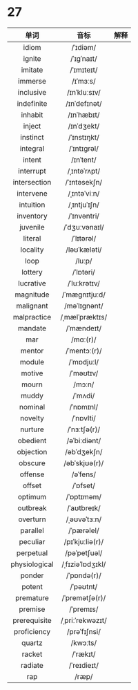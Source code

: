 # 27

|     单词      |       音标       | 解释 |
| :-----------: | :--------------: | :--: |
|     idiom     |     /ˈɪdiəm/     |      |
|    ignite     |    /ˈɪɡˈnaɪt/    |      |
|    imitate    |    /ˈɪmɪteɪt/    |      |
|    immerse    |     /ɪˈmɜːs/     |      |
|   inclusive   |   /ɪnˈkluːsɪv/   |      |
|  indefinite   |   /ɪnˈdefɪnət/   |      |
|    inhabit    |    /ɪnˈhæbɪt/    |      |
|    inject     |    /ɪnˈdʒekt/    |      |
|   instinct    |   /ˈɪnstɪŋkt/    |      |
|   integral    |   /ˈɪntɪɡrəl/    |      |
|    intent     |    /ɪnˈtent/     |      |
|   interrupt   |   /ˌɪntəˈrʌpt/   |      |
| intersection  |   /ˈɪntəsekʃn/   |      |
|   intervene   |   /ˌɪntəˈviːn/   |      |
|   intuition   |   /ˌɪntjuˈɪʃn/   |      |
|   inventory   |   /ˈɪnvəntri/    |      |
|   juvenile    |  /ˈdʒuːvənaɪl/   |      |
|    literal    |    /ˈlɪtərəl/    |      |
|   locality    |   /ləʊˈkæləti/   |      |
|     loop      |      /luːp/      |      |
|    lottery    |    /ˈlɒtəri/     |      |
|   lucrative   |   /ˈluːkrətɪv/   |      |
|   magnitude   |  /ˈmæɡnɪtjuːd/   |      |
|   malignant   |   /məˈlɪɡnənt/   |      |
|  malpractice  |  /ˌmælˈpræktɪs/  |      |
|    mandate    |    /ˈmændeɪt/    |      |
|      mar      |     /mɑː(r)/     |      |
|    mentor     |   /ˈmentɔː(r)/   |      |
|    module     |    /ˈmɒdjuːl/    |      |
|    motive     |    /ˈməʊtɪv/     |      |
|     mourn     |      /mɔːn/      |      |
|     muddy     |     /ˈmʌdi/      |      |
|    nominal    |    /ˈnɒmɪnl/     |      |
|    novelty    |    /ˈnɒvlti/     |      |
|    nurture    |   /ˈnɜːtʃə(r)/   |      |
|   obedient    |   /əˈbiːdiənt/   |      |
|   objection   |   /əbˈdʒekʃn/    |      |
|    obscure    |  /əbˈskjʊə(r)/   |      |
|    offense    |     /əˈfens/     |      |
|    offset     |     /ˈɒfset/     |      |
|    optimum    |    /ˈɒptɪməm/    |      |
|   outbreak    |   /ˈaʊtbreɪk/    |      |
|   overturn    |   /ˌəʊvəˈtɜːn/   |      |
|   parallel    |    /ˈpærəlel/    |      |
|   peculiar    | /pɪˈkjuːliə(r)/  |      |
|   perpetual   |   /pəˈpetʃuəl/   |      |
| physiological | /ˌfɪziəˈlɒdʒɪkl/ |      |
|    ponder     |   /ˈpɒndə(r)/    |      |
|    potent     |    /ˈpəʊtnt/     |      |
|   premature   |  /ˈpremətʃə(r)/  |      |
|    premise    |    /ˈpremɪs/     |      |
| prerequisite  | /ˌpriːˈrekwəzɪt/ |      |
|  proficiency  |   /prəˈfɪʃnsi/   |      |
|    quartz     |     /kwɔːts/     |      |
|    racket     |     /ˈrækɪt/     |      |
|    radiate    |   /ˈreɪdieɪt/    |      |
|      rap      |      /ræp/       |      |